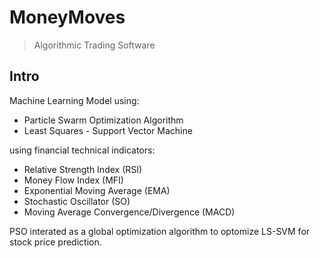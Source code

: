 # MoneyMoves

> Algorithmic Trading Software

## Intro
Machine Learning Model using:

+ Particle Swarm Optimization Algorithm
+ Least Squares - Support Vector Machine

using financial technical indicators:

+ Relative Strength Index (RSI)
+ Money Flow Index (MFI)
+ Exponential Moving Average (EMA)
+ Stochastic Oscillator (SO)
+ Moving Average Convergence/Divergence (MACD)

PSO interated as a global optimization algorithm to optomize LS-SVM for stock price prediction. 

